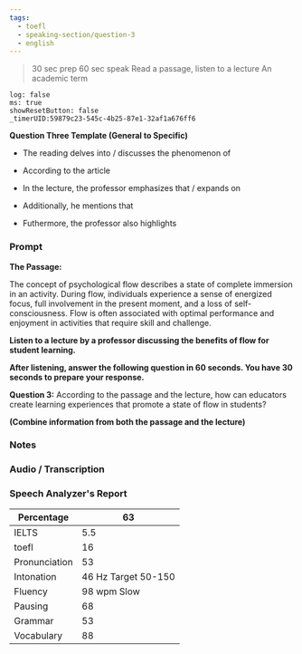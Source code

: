 ```yaml
---
tags:
  - toefl
  - speaking-section/question-3
  - english
---
```

>30 sec prep
>60 sec speak
>Read a passage, listen to a lecture
>An academic term

```timer
log: false
ms: true
showResetButton: false
_timerUID:59879c23-545c-4b25-87e1-32af1a676ff6
```

**Question Three Template (General to Specific)**


- The reading delves into / discusses the phenomenon of 
- According to the article

- In the lecture, the professor emphasizes that / expands on
- Additionally, he mentions that
- Futhermore, the professor also highlights







### Prompt


**The Passage:**

The concept of psychological flow describes a state of complete immersion in an activity. During flow, individuals experience a sense of energized focus, full involvement in the present moment, and a loss of self-consciousness. Flow is often associated with optimal performance and enjoyment in activities that require skill and challenge.

**Listen to a lecture by a professor discussing the benefits of flow for student learning.**

**After listening, answer the following question in 60 seconds. You have 30 seconds to prepare your response.**

**Question 3:** According to the passage and the lecture, how can educators create learning experiences that promote a state of flow in students?

**(Combine information from both the passage and the lecture)**

### Notes



### Audio / Transcription




### Speech Analyzer's Report


| Percentage    | 63                  |
| ------------- | ------------------- |
| IELTS         | 5.5                 |
| toefl         | 16                  |
| Pronunciation | 53                  |
| Intonation    | 46 Hz Target 50-150 |
| Fluency       | 98 wpm Slow         |
| Pausing       | 68                  |
| Grammar       | 53                  |
| Vocabulary    | 88                  |



